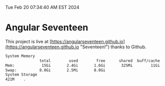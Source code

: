 Tue Feb 20 07:34:40 AM EST 2024

# Angular Seventeen


This project is live at [https://angularseventeen.github.io](https://angularseventeen.github.io "Seventeen!") thanks to Github.

```bash
System Memory
               total        used        free      shared  buff/cache   available
Mem:            15Gi       2.4Gi       1.6Gi       325Mi        11Gi        12Gi
Swap:          8.0Gi       2.5Mi       8.0Gi
System Storage
421M	.
